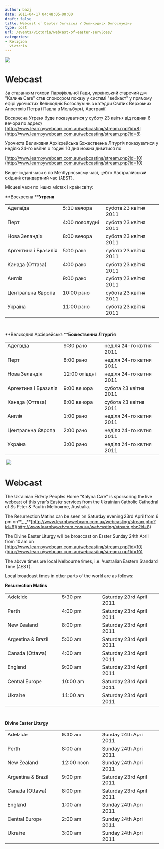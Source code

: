 ```yaml
---
author: bazj
date: 2011-04-17 04:48:05+00:00
draft: false
title: Webcast of Easter Services / Великодніх Богослужінь
type: post
url: /events/victoria/webcast-of-easter-services/
categories:
- Religion
- Victoria
---
```


[![](http://www.ozeukes.com/wp-content/uploads/2011/04/JS05-17-thumb.jpg)
](http://www.ozeukes.com/wp-content/uploads/2011/04/JS05-17-thumb.jpg)


# Webcast


За старанням голови Парафіяльної Ради, український старечий дім "Калина Care" став спонсором показу у системі "вебкаст" у прямому ефірі урочистих Великодніх Богослужінь з катедри Святих Верховних Апостолів Петра і Павла в Мельбурні, Австралії.

Воскресна Утреня буде показуватися у суботу 23 квітня від години 6 вечора по адресу [http://www.learnbywebcam.com.au/webcasting/stream.php?id=8](http://www.learnbywebcam.com.au/webcasting/stream.php?id=8)

Урочиста Великодня Архієрейська Божественна Літургія показуватися у неділю 24-го квітня о годині 10 дня можна дивитися по

[http://www.learnbywebcam.com.au/webcasting/stream.php?id=10](http://www.learnbywebcam.com.au/webcasting/stream.php?id=10)

Вище-подані часи є по Мелбурнському часі, цебто Австралійський східний стандартний час (AEST).

Місцеві часи по інших містах і країн світу:

**Воскресна ****Утреня**
<table cellpadding="0" cellspacing="0" border="0" >
<tbody >
<tr >

<td width="210" valign="top" >Аделаїда
</td>

<td width="154" valign="top" >5:30 вечора
</td>

<td width="236" valign="top" >субота 23 квітня 2011
</td>
</tr>
<tr >

<td width="210" valign="top" >Перт
</td>

<td width="154" valign="top" >4:00 пополудні
</td>

<td width="236" valign="top" >субота 23 квітня 2011
</td>
</tr>
<tr >

<td width="210" valign="top" >Нова Зеландія
</td>

<td width="154" valign="top" >8:00 вечора
</td>

<td width="236" valign="top" >субота 23 квітня 2011
</td>
</tr>
<tr >

<td width="210" valign="top" >Аргентина і Бразилія
</td>

<td width="154" valign="top" >5:00 рано
</td>

<td width="236" valign="top" >субота 23 квітня 2011
</td>
</tr>
<tr >

<td width="210" valign="top" >Канада (Оттава)
</td>

<td width="154" valign="top" >4:00 рано
</td>

<td width="236" valign="top" >субота 23 квітня 2011
</td>
</tr>
<tr >

<td width="210" valign="top" >Англія
</td>

<td width="154" valign="top" >9:00 рано
</td>

<td width="236" valign="top" >субота 23 квітня 2011
</td>
</tr>
<tr >

<td width="210" valign="top" >Центральна Європа
</td>

<td width="154" valign="top" >10:00 рано
</td>

<td width="236" valign="top" >субота 23 квітня 2011
</td>
</tr>
<tr >

<td width="210" valign="top" >Україна
</td>

<td width="154" valign="top" >11:00 рано
</td>

<td width="236" valign="top" >субота 23 квітня 2011
</td>
</tr>
</tbody>
</table>
 

**Великодня Архієрейська ****Божественна Літургія**
<table cellpadding="0" cellspacing="0" border="0" >
<tbody >
<tr >

<td width="210" valign="top" >Аделаїда
</td>

<td width="154" valign="top" >9:30 рано
</td>

<td width="236" valign="top" >неділя 24-го квітня 2011
</td>
</tr>
<tr >

<td width="210" valign="top" >Перт
</td>

<td width="154" valign="top" >8:00 рано
</td>

<td width="236" valign="top" >неділя 24-го квітня 2011
</td>
</tr>
<tr >

<td width="210" valign="top" >Нова Зеландія
</td>

<td width="154" valign="top" >12:00 опівдні
</td>

<td width="236" valign="top" >неділя 24-го квітня 2011
</td>
</tr>
<tr >

<td width="210" valign="top" >Аргентина і Бразилія
</td>

<td width="154" valign="top" >9:00 вечора
</td>

<td width="236" valign="top" >субота 23 квітня 2011
</td>
</tr>
<tr >

<td width="210" valign="top" >Канада (Оттава)
</td>

<td width="154" valign="top" >8:00 вечора
</td>

<td width="236" valign="top" >субота 23 квітня 2011
</td>
</tr>
<tr >

<td width="210" valign="top" >Англія
</td>

<td width="154" valign="top" >1:00 рано
</td>

<td width="236" valign="top" >неділя 24-го квітня 2011
</td>
</tr>
<tr >

<td width="210" valign="top" >Центральна Європа
</td>

<td width="154" valign="top" >2:00 рано
</td>

<td width="236" valign="top" >неділя 24-го квітня 2011
</td>
</tr>
<tr >

<td width="210" valign="top" >Україна
</td>

<td width="154" valign="top" >3:00 рано
</td>

<td width="236" valign="top" >неділя 24-го квітня 2011
</td>
</tr>
</tbody>
</table>


 [![](http://www.ozeukes.com/wp-content/uploads/2011/04/Easter-eggs.png)
](http://www.ozeukes.com/wp-content/uploads/2011/04/Easter-eggs.png)





# Webcast


The Ukrainian Elderly Peoples Home "Kalyna Care" is sponsoring the live webcast of this year’s Easter services from the Ukrainian Catholic Cathedral of Ss Peter & Paul in Melbourne, Australia.

The Resurrection Matins can be seen on Saturday evening 23rd April from 6 pm on**_ _**[http://www.learnbywebcam.com.au/webcasting/stream.php?id=8](http://www.learnbywebcam.com.au/webcasting/stream.php?id=8)

The Divine Easter Liturgy will be broadcast on Easter Sunday 24th April from 10 am on [http://www.learnbywebcam.com.au/webcasting/stream.php?id=10](http://www.learnbywebcam.com.au/webcasting/stream.php?id=10)

The above times are local Melbourne times, i.e. Australian Eastern Standard Time (AEST).

Local broadcast times in other parts of the world are as follows:

**Resurrection Matins**
<table cellpadding="0" cellspacing="0" border="0" >
<tbody >
<tr >

<td width="210" valign="top" >Adelaide
</td>

<td width="154" valign="top" >5:30 pm
</td>

<td width="236" valign="top" >Saturday 23rd April 2011
</td>
</tr>
<tr >

<td width="210" valign="top" >Perth
</td>

<td width="154" valign="top" >4:00 pm
</td>

<td width="236" valign="top" >Saturday 23rd April 2011
</td>
</tr>
<tr >

<td width="210" valign="top" >New Zealand
</td>

<td width="154" valign="top" >8:00 pm
</td>

<td width="236" valign="top" >Saturday 23rd April 2011
</td>
</tr>
<tr >

<td width="210" valign="top" >Argentina & Brazil
</td>

<td width="154" valign="top" >5:00 am
</td>

<td width="236" valign="top" >Saturday 23rd April 2011
</td>
</tr>
<tr >

<td width="210" valign="top" >Canada (Ottawa)
</td>

<td width="154" valign="top" >4:00 am
</td>

<td width="236" valign="top" >Saturday 23rd April 2011
</td>
</tr>
<tr >

<td width="210" valign="top" >England
</td>

<td width="154" valign="top" >9:00 am
</td>

<td width="236" valign="top" >Saturday 23rd April 2011
</td>
</tr>
<tr >

<td width="210" valign="top" >Central Europe
</td>

<td width="154" valign="top" >10:00 am
</td>

<td width="236" valign="top" >Saturday 23rd April 2011
</td>
</tr>
<tr >

<td width="210" valign="top" >Ukraine
</td>

<td width="154" valign="top" >11:00 am
</td>

<td width="236" valign="top" >Saturday 23rd April 2011
</td>
</tr>
</tbody>
</table>
 

**Divine Easter Liturgy**
<table cellpadding="0" cellspacing="0" border="0" >
<tbody >
<tr >

<td width="210" valign="top" >Adelaide
</td>

<td width="154" valign="top" >9:30 am
</td>

<td width="236" valign="top" >Sunday 24th April 2011
</td>
</tr>
<tr >

<td width="210" valign="top" >Perth
</td>

<td width="154" valign="top" >8:00 am
</td>

<td width="236" valign="top" >Sunday 24th April 2011
</td>
</tr>
<tr >

<td width="210" valign="top" >New Zealand
</td>

<td width="154" valign="top" >12:00 noon
</td>

<td width="236" valign="top" >Sunday 24th April 2011
</td>
</tr>
<tr >

<td width="210" valign="top" >Argentina & Brazil
</td>

<td width="154" valign="top" >9:00 pm
</td>

<td width="236" valign="top" >Saturday 23rd April 2011
</td>
</tr>
<tr >

<td width="210" valign="top" >Canada (Ottawa)
</td>

<td width="154" valign="top" >8:00 pm
</td>

<td width="236" valign="top" >Saturday 23rd April 2011
</td>
</tr>
<tr >

<td width="210" valign="top" >England
</td>

<td width="154" valign="top" >1:00 am
</td>

<td width="236" valign="top" >Sunday 24th April 2011
</td>
</tr>
<tr >

<td width="210" valign="top" >Central Europe
</td>

<td width="154" valign="top" >2:00 am
</td>

<td width="236" valign="top" >Sunday 24th April 2011
</td>
</tr>
<tr >

<td width="210" valign="top" >Ukraine
</td>

<td width="154" valign="top" >3:00 am
</td>

<td width="236" valign="top" >Sunday 24th April 2011
</td>
</tr>
</tbody>
</table>
 
